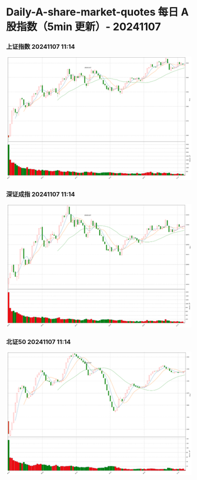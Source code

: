 
# Daily-A-share-market-quotes 每日 A 股指数（5min 更新）- 20241107

### 上证指数 20241107 11:14
![](./fig/2024/11/20241107-sh000001.png)

### 深证成指 20241107 11:14
![](./fig/2024/11/20241107-sz399001.png)

### 北证50 20241107 11:14
![](./fig/2024/11/20241107-bj899050.png)
